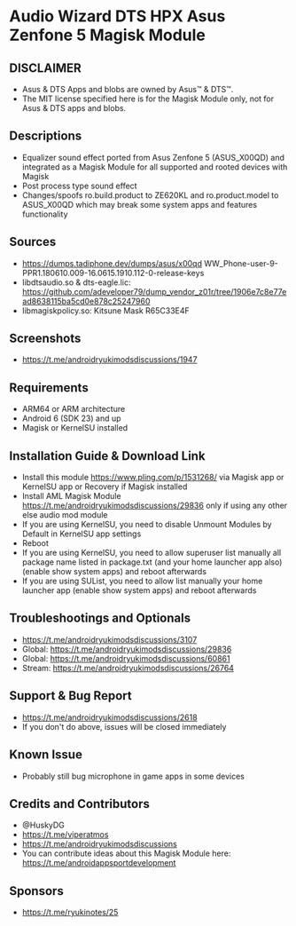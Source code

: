 # Audio Wizard DTS HPX Asus Zenfone 5 Magisk Module

## DISCLAIMER
- Asus & DTS Apps and blobs are owned by Asus™ & DTS™.
- The MIT license specified here is for the Magisk Module only, not for Asus & DTS apps and blobs.

## Descriptions
- Equalizer sound effect ported from Asus Zenfone 5 (ASUS_X00QD) and integrated as a Magisk Module for all supported and rooted devices with Magisk
- Post process type sound effect
- Changes/spoofs ro.build.product to ZE620KL and ro.product.model to ASUS_X00QD which may break some system apps and features functionality

## Sources
- https://dumps.tadiphone.dev/dumps/asus/x00qd WW_Phone-user-9-PPR1.180610.009-16.0615.1910.112-0-release-keys
- libdtsaudio.so & dts-eagle.lic: https://github.com/adeveloper79/dump_vendor_z01r/tree/1906e7c8e77ead8638115ba5cd0e878c25247960
- libmagiskpolicy.so: Kitsune Mask R65C33E4F

## Screenshots
- https://t.me/androidryukimodsdiscussions/1947

## Requirements
- ARM64 or ARM architecture
- Android 6 (SDK 23) and up
- Magisk or KernelSU installed

## Installation Guide & Download Link
- Install this module https://www.pling.com/p/1531268/ via Magisk app or KernelSU app or Recovery if Magisk installed
- Install AML Magisk Module https://t.me/androidryukimodsdiscussions/29836 only if using any other else audio mod module
- If you are using KernelSU, you need to disable Unmount Modules by Default in KernelSU app settings
- Reboot
- If you are using KernelSU, you need to allow superuser list manually all package name listed in package.txt (and your home launcher app also) (enable show system apps) and reboot afterwards
- If you are using SUList, you need to allow list manually your home launcher app (enable show system apps) and reboot afterwards

## Troubleshootings and Optionals
- https://t.me/androidryukimodsdiscussions/3107
- Global: https://t.me/androidryukimodsdiscussions/29836
- Global: https://t.me/androidryukimodsdiscussions/60861
- Stream: https://t.me/androidryukimodsdiscussions/26764

## Support & Bug Report
- https://t.me/androidryukimodsdiscussions/2618
- If you don't do above, issues will be closed immediately

## Known Issue
- Probably still bug microphone in game apps in some devices

## Credits and Contributors
- @HuskyDG
- https://t.me/viperatmos
- https://t.me/androidryukimodsdiscussions
- You can contribute ideas about this Magisk Module here: https://t.me/androidappsportdevelopment

## Sponsors
- https://t.me/ryukinotes/25


